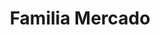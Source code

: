 ---
title: "Familia Mercado"
url: /caracas/familia-mercado-av-principal-de-las-mercedes/
shop: Supermarkt
---